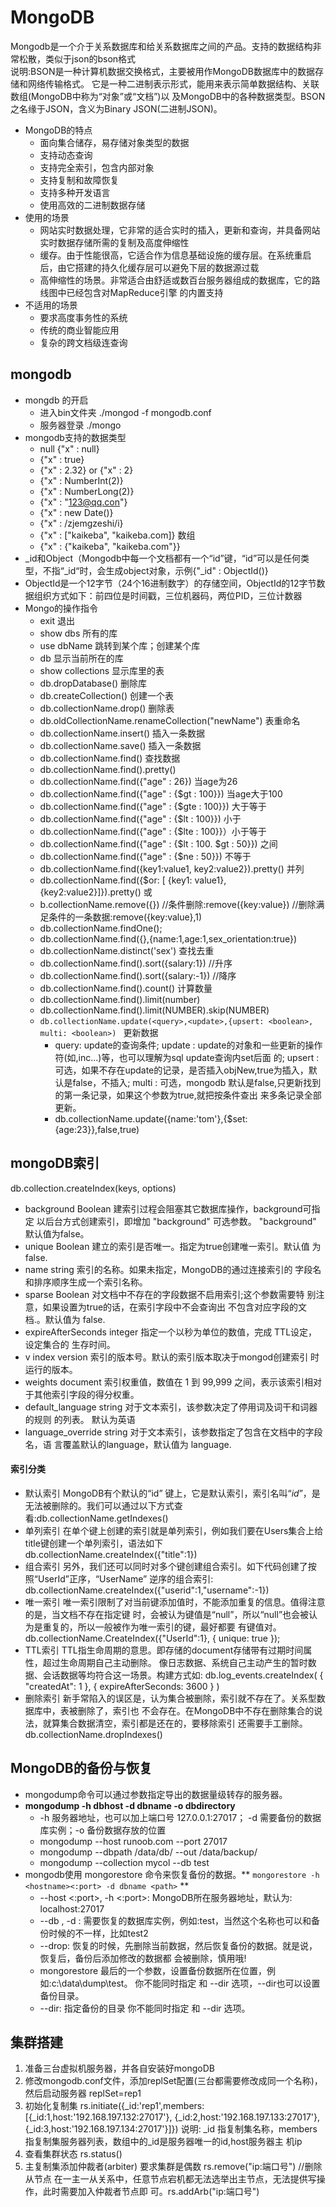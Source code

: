 # MongoDB
Mongodb是一个介于关系数据库和给关系数据库之间的产品。支持的数据结构非常松散，类似于json的bson格式  
说明:BSON是一种计算机数据交换格式，主要被用作MongoDB数据库中的数据存储和网络传输格式。 它是一种二进制表示形式，能用来表示简单数据结构、关联数组(MongoDB中称为“对象”或“文档”)以 及MongoDB中的各种数据类型。BSON之名缘于JSON，含义为Binary JSON(二进制JSON)。
- MongoDB的特点
  - 面向集合储存，易存储对象类型的数据
  - 支持动态查询
  - 支持完全索引，包含内部对象
  - 支持复制和故障恢复
  - 支持多种开发语言
  - 使用高效的二进制数据存储
- 使用的场景
  - 网站实时数据处理，它非常的适合实时的插入，更新和查询，并具备网站实时数据存储所需的复制及高度伸缩性
  - 缓存。由于性能很高，它适合作为信息基础设施的缓存层。在系统重启后，由它搭建的持久化缓存层可以避免下层的数据源过载
  - 高伸缩性的场景。非常适合由舒适或数百台服务器组成的数据库，它的路线图中已经包含对MapReduce引擎 的内置支持
- 不适用的场景
  - 要求高度事务性的系统
  - 传统的商业智能应用
  - 复杂的跨文档级连查询
 
## mongodb 
- mongdb 的开启
  - 进入bin文件夹 ./mongod -f mongodb.conf
  - 服务器登录 ./mongo
- mongodb支持的数据类型
  - null {"x" : null}
  - {"x" : true}
  - {"x" : 2.32} or {"x" : 2}
  - {"x" : NumberInt(2)}
  - {"x" : NumberLong(2)}
  - {"x" : "123@qq.con"}
  - {"x" : new Date()}
  - {"x" : /zjemgzeshi/i}
  - {"x" : ["kaikeba", "kaikeba.com]} 数组
  - {"x" : {"kaikeba", "kaikeba.com"}}
- _id和Object（Mongodb中每一个文档都有一个“id”键，“id”可以是任何类型，不指“_id“时，会生成object对象，示例{"_id" : ObjectId()}
-  ObjectId是一个12字节（24个16进制数字）的存储空间，ObjectId的12字节数据组织方式如下：前四位是时间戳，三位机器码，两位PID，三位计数器
- Mongo的操作指令
  - exit 退出
  - show dbs 所有的库
  - use dbName 跳转到某个库；创建某个库
  - db 显示当前所在的库
  - show collections 显示库里的表
  - db.dropDatabase() 删除库
  - db.createCollection() 创建一个表
  - db.collectionName.drop() 删除表
  - db.oldCollectionName.renameCollection("newName") 表重命名
  - db.collectionName.insert() 插入一条数据
  - db.collectionName.save() 插入一条数据
  - db.collectionName.find() 查找数据
  - db.collectionName.find().pretty()
  - db.collectionName.find({"age" : 26}) 当age为26
  - db.collectionName.find({"age" : {$gt : 100}}) 当age大于100
  - db.collectionName.find({"age" : {$gte : 100}}) 大于等于
  - db.collectionName.find({"age" : {$lt : 100}}) 小于
  - db.collectionName.find({"age" : {$lte : 100}}）小于等于
  - db.collectionName.find({"age" : {$lt : 100. $gt : 50}}) 之间
  - db.collectionName.find({"age" : {$ne : 50}}) 不等于
  - db.collectionName.find({key1:value1, key2:value2}).pretty() 并列
  - db.collectionName.find({$or: [ {key1: value1}, {key2:value2}]}).pretty() 或
  - b.collectionName.remove({}) //条件删除:remove({key:value}) //删除满足条件的一条数据:remove({key:value},1)
  - db.collectionName.findOne();
  - db.collectionName.find({},{name:1,age:1,sex_orientation:true})
  - db.collectionName.distinct('sex') 查找去重
  - db.collectionName.find().sort({salary:1}) //升序
  - db.collectionName.find().sort({salary:-1}) //降序
  - db.collectionName.find().count() 计算数量
  - db.collectionName.find().limit(number) 
  - db.collectionName.find().limit(NUMBER).skip(NUMBER)
  - `db.collectionName.update(<query>,<update>,{upsert: <boolean>, multi: <boolean>) ` 更新数据
    - query: update的查询条件; update : update的对象和一些更新的操作符(如$,$inc...)等，也可以理解为sql update查询内set后面
的; upsert : 可选，如果不存在update的记录，是否插入objNew,true为插入，默认是false，不插入; multi : 可选，mongodb 默认是false,只更新找到的第一条记录，如果这个参数为true,就把按条件查出 来多条记录全部更新。
    - db.collectionName.update({name:'tom'},{$set:{age:23}},false,true)

## mongoDB索引
db.collection.createIndex(keys, options)
- background Boolean 建索引过程会阻塞其它数据库操作，background可指定 以后台方式创建索引，即增加 "background" 可选参数。 "background" 默认值为false。
- unique Boolean 建立的索引是否唯一。指定为true创建唯一索引。默认值 为false.
- name string 索引的名称。如果未指定，MongoDB的通过连接索引的 字段名和排序顺序生成一个索引名称。
- sparse Boolean 对文档中不存在的字段数据不启用索引;这个参数需要特 别注意，如果设置为true的话，在索引字段中不会查询出 不包含对应字段的文档.。默认值为 false.
- expireAfterSeconds integer 指定一个以秒为单位的数值，完成 TTL设定，设定集合的 生存时间。
- v index version 索引的版本号。默认的索引版本取决于mongod创建索引 时运行的版本。
- weights document 索引权重值，数值在 1 到 99,999 之间，表示该索引相对 于其他索引字段的得分权重。
- default_language string 对于文本索引，该参数决定了停用词及词干和词器的规则 的列表。 默认为英语
- language_override string 对于文本索引，该参数指定了包含在文档中的字段名，语 言覆盖默认的language，默认值为 language.
#### 索引分类
- 默认索引 MongoDB有个默认的“id” 键上，它是默认索引，索引名叫“_id_”，是无法被删除的。我们可以通过以下方式查看:db.collectionName.getIndexes()
- 单列索引 在单个键上创建的索引就是单列索引，例如我们要在Users集合上给title键创建一个单列索引，语法如下 db.collectionName.createIndex({"title":1})
- 组合索引 另外，我们还可以同时对多个键创建组合索引。如下代码创建了按照“UserId”正序，“UserName” 逆序的组合索引: db.collectionName.createIndex({"userid":1,"username":-1})
- 唯一索引 唯一索引限制了对当前键添加值时，不能添加重复的信息。值得注意的是，当文档不存在指定键 时，会被认为键值是“null”，所以“null”也会被认为是重复的，所以一般被作为唯一索引的键，最好都要 有键值对。db.collectionName.CreateIndex({"UserId":1}, { unique: true });
- TTL索引 TTL指生命周期的意思。即存储的document存储带有过期时间属性，超过生命周期自己主动删除。 像日志数据、系统自己主动产生的暂时数据、会话数据等均符合这一场景。构建方式如: db.log_events.createIndex( { "createdAt": 1 }, { expireAfterSeconds: 3600 } )
- 删除索引 新手常陷入的误区是，认为集合被删除，索引就不存在了。关系型数据库中，表被删除了，索引也 不会存在。在MongoDB中不存在删除集合的说法，就算集合数据清空，索引都是还在的，要移除索引 还需要手工删除。db.collectionName.dropIndexes()

## MongoDB的备份与恢复
- mongodump命令可以通过参数指定导出的数据量级转存的服务器。
- **mongodump -h dbhost -d dbname -o dbdirectory**
  - -h 服务器地址，也可以加上端口号 127.0.0.1:27017；  -d 需要备份的数据库实例；-o 备份数据存放的位置
  - mongodump --host runoob.com --port 27017
  - mongodump --dbpath /data/db/ --out /data/backup/
  - mongodump --collection mycol --db test
- mongodb使用 mongorestore 命令来恢复备份的数据。** `mongorestore -h <hostname><:port> -d dbname <path>` **
  - --host <:port>, -h <:port>: MongoDB所在服务器地址，默认为: localhost:27017
  - --db , -d : 需要恢复的数据库实例，例如:test，当然这个名称也可以和备份时候的不一样，比如test2
  - --drop: 恢复的时候，先删除当前数据，然后恢复备份的数据。就是说，恢复后，备份后添加修改的数据都 会被删除，慎用哦!
  - mongorestore 最后的一个参数，设置备份数据所在位置，例如:c:\data\dump\test。 你不能同时指定 和 --dir 选项，--dir也可以设置备份目录。
  - --dir: 指定备份的目录 你不能同时指定 和 --dir 选项。 

## 集群搭建
1. 准备三台虚拟机服务器，并各自安装好mongoDB
2. 修改mongodb.conf文件，添加replSet配置(三台都需要修改成同一个名称)，然后启动服务器 replSet=rep1
3. 初始化复制集 rs.initiate({_id:'rep1',members:[{_id:1,host:'192.168.197.132:27017'}, {_id:2,host:'192.168.197.133:27017'},{_id:3,host:'192.168.197.134:27017'}]}) 说明: _id 指复制集名称，members指复制集服务器列表，数组中的_id是服务器唯一的id,host服务器主 机ip
4. 查看集群状态 rs.status()
5. 主复制集添加仲裁者(arbiter) 要求集群是偶数 rs.remove("ip:端口号") //删除从节点 在一主一从关系中，任意节点宕机都无法选举出主节点，无法提供写操作，此时需要加入仲裁者节点即 可。rs.addArb("ip:端口号")
   